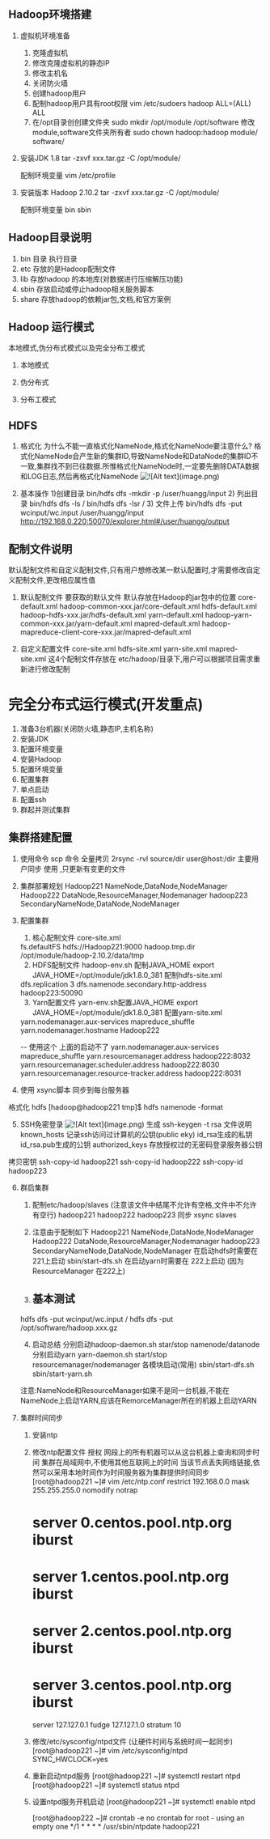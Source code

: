 ## Hadoop环境搭建
1. 虚拟机环境准备
    1) 克隆虚拟机
    2) 修改克隆虚拟机的静态IP
    3) 修改主机名
    4) 关闭防火墙
    5) 创建hadoop用户
    6) 配制hadoop用户具有root权限
    vim /etc/sudoers 
    hadoop ALL=(ALL) ALL
    7) 在/opt目录创创建文件夹
    sudo mkdir /opt/module /opt/software
    修改module,software文件夹所有者
    sudo chown hadoop:hadoop module/ software/

2. 安装JDK 1.8
    tar -zxvf xxx.tar.gz -C /opt/module/

    配制环境变量
    vim /etc/profile

3. 安装版本 Hadoop 2.10.2
    tar -zxvf xxx.tar.gz -C /opt/module/

    配制环境变量
    bin
    sbin

## Hadoop目录说明
1. bin 目录 执行目录
2. etc 存放的是Hadoop配制文件
3. lib 存放hadoop 的本地库(对数据进行压缩解压功能)
4. sbin 存放启动或停止hadoop相关服务脚本
5. share 存放hadoop的依赖jar包,文档,和官方案例

## Hadoop 运行模式
本地模式,伪分布式模式以及完全分布工模式
1. 本地模式

2. 伪分布式

3. 分布工模式


## HDFS
1. 格式化
    为什么不能一直格式化NameNode,格式化NameNode要注意什么?
    格式化NameNode会产生新的集群ID,导致NameNode和DataNode的集群ID不一致,集群找不到已往数据.所惟格式化NameNode时,一定要先删除DATA数据
    和LOG日志,然后再格式化NameNode
![!\[Alt text\](image.png)](imgs/DataNode-NameNode.png)

2. 基本操作
    1)创建目录
    bin/hdfs dfs -mkdir -p /user/huangg/input
    2) 列出目录
    bin/hdfs dfs -ls /
    bin/hdfs dfs -lsr /
    3) 文件上传
    bin/hdfs dfs -put wcinput/wc.input /user/huangg/input
    http://192.168.0.220:50070/explorer.html#/user/huangg/output

## 配制文件说明
默认配制文件和自定义配制文件,只有用户想修改某一默认配置时,才需要修改自定义配制文件,更改相应属性值
1. 默认配制文件
    要获取的默认文件    默认存放在Hadoop的jar包中的位置
    core-default.xml    hadoop-common-xxx.jar/core-default.xml
    hdfs-default.xml    hadoop-hdfs-xxx.jar/hdfs-default.xml
    yarn-default.xml    hadoop-yarn-common-xxx.jar/yarn-default.xml
    mapred-default.xml  hadoop-mapreduce-client-core-xxx.jar/mapred-default.xml

2. 自定义配置文件
    core-site.xml
    hdfs-site.xml
    yarn-site.xml
    mapred-site.xml 
    这4个配制文件存放在 etc/hadoop/目录下,用户可以根据项目需求重新进行修改配制


# 完全分布式运行模式(开发重点)
1. 准备3台机器(关闭防火墙,静态IP,主机名称)
2. 安装JDK
3. 配置环境变量
4. 安装Hadoop
5. 配置环境变量
6. 配置集群
7. 单点启动
8. 配置ssh
9. 群起并测试集群

## 集群搭建配置
1. 使用命令
scp 命令 全量拷贝
2rsync -rvl source/dir user@host:/dir
主要用户同步 使用 ,只更新有变更的文件

2. 集群部署规划
Hadoop221 NameNode,DataNode,NodeManager
Hadoop222 DataNode,ResourceManager,Nodemanager
hadoop223 SecondaryNameNode,DataNode,NodeManager

3. 配置集群
    1) 核心配制文件 core-site.xml
    <configuration>
        <!-- 指定HDFS中NameNode -->
        <property>
            <name>fs.defaultFS</name>
            <value>hdfs://Hadoop221:9000</value>
        </property>
        <!-- 运行时产生文件的存储目录 -->
        <property>
            <name>hadoop.tmp.dir</name>
            <value>/opt/module/hadoop-2.10.2/data/tmp</value>
        </property>
    </configuration>

    2) HDFS配制文件
    hadoop-env.sh 配制JAVA_HOME export JAVA_HOME=/opt/module/jdk1.8.0_381
    配制hdfs-site.xml
    <configuration>
        <!-- 指定HDFS中副本数量 -->
        <property>
            <name>dfs.replication</name>
            <value>3</value>
        </property>
        <!-- 指定Hadoop辅助名称节点主机配置 -->
        <property>
            <name>dfs.namenode.secondary.http-address</name>
            <value>hadoop223:50090</value>
        </property>
    </configuration>

    3) Yarn配置文件
    yarn-env.sh配置JAVA_HOME export JAVA_HOME=/opt/module/jdk1.8.0_381
    配置yarn-site.xml
    <configuration>
        <!-- Reducer 获取数据的方式 -->
        <property>
            <name>yarn.nodemanager.aux-services</name>
            <value>mapreduce_shuffle</value>
        </property>
        <!-- 指定YARN的ResourceManager的地址 -->
        <property>
            <name>yarn.nodemanager.hostname</name>
            <value>Hadoop222</value>
        </property>
    </configuration>

    -- 使用这个 上面的启动不了
    <configuration>
        <property>
            <name>yarn.nodemanager.aux-services</name>
            <value>mapreduce_shuffle</value>
        </property>
        <property>
            <name>yarn.resourcemanager.address</name>
            <value>hadoop222:8032</value>
        </property>
        <property>
            <name>yarn.resourcemanager.scheduler.address</name>
            <value>hadoop222:8030</value>
        </property>
        <property>
            <name>yarn.resourcemanager.resource-tracker.address</name>
            <value>hadoop222:8031</value>
        </property>
    </configuration>




4. 使用 xsync脚本 同步到每台服务器

格式化 hdfs 
[hadoop@hadoop221 tmp]$ hdfs namenode -format


5. SSH免密登录
![!\[Alt text\](image.png)](imgs/SSH.png)
生成 ssh-keygen -t rsa
文件说明
known_hosts 记录ssh访问过计算机的公钥(public eky)
id_rsa生成的私钥
id_rsa.pub生成的公钥
authorized_keys 存放授权过的无密码登录服务器公钥


拷贝密钥
ssh-copy-id hadoop221
ssh-copy-id hadoop222
ssh-copy-id hadoop223

6. 群启集群
   1) 配制etc/hadoop/slaves (注意该文件中结尾不允许有空格,文件中不允许有空行)
    hadoop221
    hadoop222
    hadoop223
    同步 xsync slaves
   2) 注意由于配制如下 
    Hadoop221 NameNode,DataNode,NodeManager
    Hadoop222 DataNode,ResourceManager,Nodemanager
    hadoop223 SecondaryNameNode,DataNode,NodeManager
    在启动hdfs时需要在 221上启动 sbin/start-dfs.sh
    在启动yarn时需要在 222上启动 (因为ResourceManager 在222上)

    3) ## 基本测试
    hdfs dfs -put wcinput/wc.input /
    hdfs dfs -put /opt/software/hadoop.xxx.gz

    4) 启动总结
    分别启动hadoop-daemon.sh star/stop namenode/datanode
    分别启动yarn yarn-daemon.sh start/stop resourcemanager/nodemanager
    各模块启动(常用)
    sbin/start-dfs.sh 
    sbin/start-yarn.sh

    注意:NameNode和ResourceManager如果不是同一台机器,不能在NameNode上启动YARN,应该在RemorceManager所在的机器上启动YARN

7. 集群时间同步
    1) 安装ntp
    2) 修改ntp配置文件
        授权 网段上的所有机器可以从这台机器上查询和同步时间
        集群在局域网中,不使用其他互联网上的时间
        当该节点丢失网络链接,依然可以采用本地时间作为时间服务器为集群提供时间同步
        [root@hadoop221 ~]# vim /etc/ntp.conf
        restrict 192.168.0.0 mask 255.255.255.0 nomodify notrap
        # server 0.centos.pool.ntp.org iburst
        # server 1.centos.pool.ntp.org iburst
        # server 2.centos.pool.ntp.org iburst
        # server 3.centos.pool.ntp.org iburst
        server 127.127.0.1
        fudge 127.127.1.0 stratum 10




    3) 修改/etc/sysconfig/ntpd文件 (让硬件时间与系统时间一起同步)
        [root@hadoop221 ~]# vim /etc/sysconfig/ntpd
        SYNC_HWCLOCK=yes
    4) 重新启动ntpd服务 
        [root@hadoop221 ~]# systemctl restart ntpd
        [root@hadoop221 ~]# systemctl status ntpd
    5) 设置ntpd服务开机启动
        [root@hadoop221 ~]# systemctl enable ntpd
        
        [root@hadoop222 ~]# crontab -e 
        no crontab for root - using an empty one
        */1 * * * * /usr/sbin/ntpdate hadoop221











